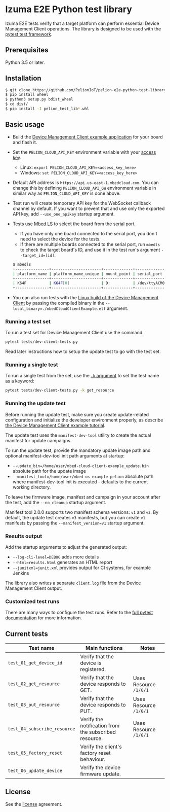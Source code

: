 # Izuma E2E Python test library

Izuma E2E tests verify that a target platform can perform essential Device Management Client operations.
The library is designed to be used with the [pytest test framework](https://docs.pytest.org/en/latest/).

## Prerequisites

Python 3.5 or later.

## Installation

```bash
$ git clone https://github.com/PelionIoT/pelion-e2e-python-test-library.git
$ pip install wheel
$ python3 setup.py bdist_wheel
$ cd dist/
$ pip install -I pelion_test_lib*.whl
```

## Basic usage

- Build the [Device Management Client example application](https://developer.izumanetworks.com/docs/device-management/current/connecting/mbed-os.html) for your board and flash it.
- Set the `PELION_CLOUD_API_KEY` environment variable with your [access key](https://developer.izumanetworks.com/docs/device-management/current/user-account/application-access-keys.html).
    - Linux: `export PELION_CLOUD_API_KEY=<access_key_here>`
    - Windows: `set PELION_CLOUD_API_KEY=<access_key_here>`
- Default API address is `https://api.us-east-1.mbedcloud.com`. You can change this by defining `PELION_CLOUD_API_GW` environment variable in similar way as `PELION_CLOUD_API_KEY` is done above.
- Test run will create temporary API key for the WebSocket callback channel by default. If you want to prevent that and use only the exported API key, add `--use_one_apikey` startup argument.
- Tests use [Mbed LS](https://github.com/ARMmbed/mbed-os-tools/tree/master/packages/mbed-ls) to select the board from the serial port.
  - If you have only one board connected to the serial port, you don't need to select the device for the tests.
  - If there are multiple boards connected to the serial port, run `mbedls` to check the target board's ID, and use it in the test run's argument `--target_id=[id]`.

  ```bash
  $ mbedls
  +---------------+----------------------+-------------+--------------+--------------------------------------------------+-----------------+
  | platform_name | platform_name_unique | mount_point | serial_port  | target_id                                        | daplink_version |
  +---------------+----------------------+-------------+--------------+--------------------------------------------------+-----------------+
  | K64F          | K64F[0]              | D:          | /dev/ttyACM0 | 0240000032044e4500257009997b00386781000097969900 | 0244            |
  +---------------+----------------------+-------------+--------------+--------------------------------------------------+-----------------+

  ```

- You can also run tests with the [Linux build of the Device Management Client](https://developer.izumanetworks.com/docs/device-management/current/connecting/linux-on-pc.html) by passing the compiled binary in the `--local_binary=./mbedCloudClientExample.elf` argument.

### Running a test set

To run a test set for Device Management Client use the command:

```bash
pytest tests/dev-client-tests.py
```
Read later instructions how to setup the update test to go with the test set.

### Running a single test

To run a single test from the set, use the [`-k` argument](https://docs.pytest.org/en/latest/example/markers.html?highlight=keyword#using-k-expr-to-select-tests-based-on-their-name) to set the test name as a keyword:

```bash
pytest tests/dev-client-tests.py -k get_resource
```

### Running the update test

Before running the update test, make sure you create update-related configuration and initialize the developer environment properly, as describe [the Device Management Client example tutorial](https://developer.izumanetworks.com/docs/device-management/current/connecting/mbed-os.html).

The update test uses the `manifest-dev-tool` utility to create the actual manifest for update campaigns.

To run the update test, provide the mandatory update image path and optional manifest-dev-tool init path arguments at startup:
- `--update_bin=/home/user/mbed-cloud-client-example_update.bin` absolute path for the update image
- `--manifest_tool=/home/user/mbed-os-example-pelion` absolute path where manifest-dev-tool init is executed - defaults to the current working directory.

To leave the firmware image, manifest and campaign in your account after the test, add the `--no_cleanup` startup argument.

Manifest tool 2.0.0 supports two manifest schema versions: `v1` and `v3`. By default, the update test creates `v3` manifests, but you can create `v1` manifests by passing the `--manifest_version=v1` startup argument.


### Results output

Add the startup arguments to adjust the generated output:
- `--log-cli-level=DEBUG` adds more details
- `--html=results.html` generates an HTML report
- `--junitxml=junit.xml` provides output for CI systems, for example Jenkins

The library also writes a separate `client.log` file from the Device Management Client output.

### Customized test runs

There are many ways to configure the test runs. Refer to the [full pytest documentation](https://docs.pytest.org/en/latest/contents.html) for more information.

## Current tests

| Test name                       | Main functions                                        | Notes                        |
| ------------------------------- | ------------------------------------------------------| -----------------------------|
| `test_01_get_device_id`         | Verify that the device is registered.                 |                              |
| `test_02_get_resource`          | Verify that the device responds to GET.               | Uses Resource `/1/0/1`       |
| `test_03_put_resource`          | Verify that the device responds to PUT.               | Uses Resource `/1/0/1`       |
| `test_04_subscribe_resource`    | Verify the notification from the subscribed resource. | Uses Resource `/1/0/1`       |
| `test_05_factory_reset`         | Verify the client's factory reset behaviour.          |                              |
| `test_06_update_device`         | Verify the device firmware update.                    |                              |


## License

See the [license](https://github.com/PelionIoT/pelion-e2e-python-test-library/blob/master/LICENSE) agreement.
